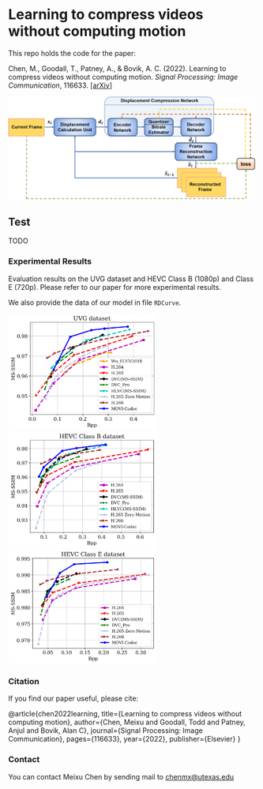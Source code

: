 # Learning to compress videos without computing motion

This repo holds the code for the paper:

Chen, M., Goodall, T., Patney, A., & Bovik, A. C. (2022). Learning to compress videos without computing motion. *Signal Processing: Image Communication*, 116633. [[arXiv]](https://arxiv.org/pdf/2009.14110)



<img src="imgs/Architecture.png" width="500" />

## Test

TODO

### Experimental Results

Evaluation results on the UVG dataset and HEVC Class B (1080p) and Class E (720p). Please refer to our paper for more experimental results.

We also provide the data  of our model in file `RDCurve`.

<p float="left">
  <img src="imgs/UVG.png" width="300" />
  <img src="imgs/ClassB.png" width="300" /> 
  <img src="imgs/ClassE.png" width="300" />
</p>

### Citation
If you find our paper useful, please cite:

@article{chen2022learning,
  title={Learning to compress videos without computing motion},
  author={Chen, Meixu and Goodall, Todd and Patney, Anjul and Bovik, Alan C},
  journal={Signal Processing: Image Communication},
  pages={116633},
  year={2022},
  publisher={Elsevier}
}

### Contact
You can contact Meixu Chen by sending mail to chenmx@utexas.edu
